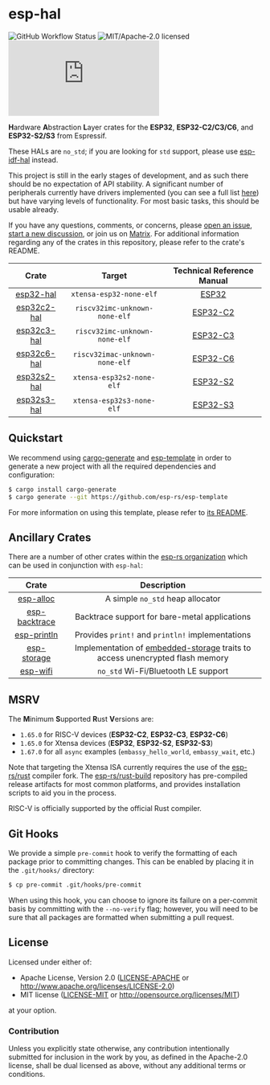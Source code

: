 # esp-hal

![GitHub Workflow Status](https://img.shields.io/github/actions/workflow/status/esp-rs/esp-hal/ci.yml?label=CI&logo=github&style=flat-square)
![MIT/Apache-2.0 licensed](https://img.shields.io/badge/license-MIT%2FApache--2.0-blue?style=flat-square)
[![Matrix](https://img.shields.io/matrix/esp-rs:matrix.org?label=join%20matrix&color=BEC5C9&logo=matrix&style=flat-square)](https://matrix.to/#/#esp-rs:matrix.org)

**H**ardware **A**bstraction **L**ayer crates for the **ESP32**, **ESP32-C2/C3/C6**, and **ESP32-S2/S3** from Espressif.

These HALs are `no_std`; if you are looking for `std` support, please use [esp-idf-hal] instead.

This project is still in the early stages of development, and as such there should be no expectation of API stability. A significant number of peripherals currently have drivers implemented (you can see a full list [here]) but have varying levels of functionality. For most basic tasks, this should be usable already.

If you have any questions, comments, or concerns, please [open an issue], [start a new discussion], or join us on [Matrix]. For additional information regarding any of the crates in this repository, please refer to the crate's README.

|     Crate     |             Target             | Technical Reference Manual |
| :-----------: | :----------------------------: | :------------------------: |
|  [esp32-hal]  |    `xtensa-esp32-none-elf`     |          [ESP32]           |
| [esp32c2-hal] | `riscv32imc-unknown-none-elf`  |         [ESP32-C2]         |
| [esp32c3-hal] | `riscv32imc-unknown-none-elf`  |         [ESP32-C3]         |
| [esp32c6-hal] | `riscv32imac-unknown-none-elf` |         [ESP32-C6]         |
| [esp32s2-hal] |   `xtensa-esp32s2-none-elf`    |         [ESP32-S2]         |
| [esp32s3-hal] |   `xtensa-esp32s3-none-elf`    |         [ESP32-S3]         |

[here]: https://github.com/esp-rs/esp-hal/issues/19
[esp-idf-hal]: https://github.com/esp-rs/esp-idf-hal
[open an issue]: https://github.com/esp-rs/esp-hal/issues/new
[start a new discussion]: https://github.com/esp-rs/esp-hal/discussions/new
[matrix]: https://matrix.to/#/#esp-rs:matrix.org
[esp32-hal]: https://github.com/esp-rs/esp-hal/tree/main/esp32-hal
[esp32c2-hal]: https://github.com/esp-rs/esp-hal/tree/main/esp32c2-hal
[esp32c3-hal]: https://github.com/esp-rs/esp-hal/tree/main/esp32c3-hal
[esp32c6-hal]: https://github.com/esp-rs/esp-hal/tree/main/esp32c6-hal
[esp32s2-hal]: https://github.com/esp-rs/esp-hal/tree/main/esp32s2-hal
[esp32s3-hal]: https://github.com/esp-rs/esp-hal/tree/main/esp32s3-hal
[esp32]: https://www.espressif.com/sites/default/files/documentation/esp32_technical_reference_manual_en.pdf
[esp32-c2]: https://www.espressif.com/sites/default/files/documentation/esp8684_technical_reference_manual_en.pdf
[esp32-c3]: https://www.espressif.com/sites/default/files/documentation/esp32-c3_technical_reference_manual_en.pdf
[esp32-c6]: https://www.espressif.com/sites/default/files/documentation/esp32-c6_technical_reference_manual_en.pdf
[esp32-s2]: https://www.espressif.com/sites/default/files/documentation/esp32-s2_technical_reference_manual_en.pdf
[esp32-s3]: https://www.espressif.com/sites/default/files/documentation/esp32-s3_technical_reference_manual_en.pdf
[atomic emulation]: https://github.com/esp-rs/riscv-atomic-emulation-trap

## Quickstart

We recommend using [cargo-generate] and [esp-template] in order to generate a new project with all the required dependencies and configuration:

```bash
$ cargo install cargo-generate
$ cargo generate --git https://github.com/esp-rs/esp-template
```

For more information on using this template, please refer to [its README].

[cargo-generate]: https://github.com/cargo-generate/cargo-generate
[esp-template]: https://github.com/esp-rs/esp-template
[its readme]: https://github.com/esp-rs/esp-template/blob/main/README.md

## Ancillary Crates

There are a number of other crates within the [esp-rs organization] which can be used in conjunction with `esp-hal`:

|      Crate      |                                  Description                                   |
| :-------------: | :----------------------------------------------------------------------------: |
|   [esp-alloc]   |                        A simple `no_std` heap allocator                        |
| [esp-backtrace] |                 Backtrace support for bare-metal applications                  |
|  [esp-println]  |                Provides `print!` and `println!` implementations                |
|  [esp-storage]  | Implementation of [embedded-storage] traits to access unencrypted flash memory |
|   [esp-wifi]    |                      `no_std` Wi-Fi/Bluetooth LE support                       |

[esp-rs organization]: https://github.com/esp-rs
[esp-alloc]: https://github.com/esp-rs/esp-alloc
[esp-backtrace]: https://github.com/esp-rs/esp-backtrace
[esp-println]: https://github.com/esp-rs/esp-println
[esp-storage]: https://github.com/esp-rs/esp-storage
[embedded-storage]: https://github.com/rust-embedded-community/embedded-storage
[esp-wifi]: https://github.com/esp-rs/esp-wifi

## MSRV

The **M**inimum **S**upported **R**ust **V**ersions are:

- `1.65.0` for RISC-V devices (**ESP32-C2**, **ESP32-C3**, **ESP32-C6**)
- `1.65.0` for Xtensa devices (**ESP32**, **ESP32-S2**, **ESP32-S3**)
- `1.67.0` for all `async` examples (`embassy_hello_world`, `embassy_wait`, etc.)

Note that targeting the Xtensa ISA currently requires the use of the [esp-rs/rust] compiler fork. The [esp-rs/rust-build] repository has pre-compiled release artifacts for most common platforms, and provides installation scripts to aid you in the process.

RISC-V is officially supported by the official Rust compiler.

[esp-rs/rust]: https://github.com/esp-rs/rust
[esp-rs/rust-build]: https://github.com/esp-rs/rust-build

## Git Hooks

We provide a simple `pre-commit` hook to verify the formatting of each package prior to committing changes. This can be enabled by placing it in the `.git/hooks/` directory:

```bash
$ cp pre-commit .git/hooks/pre-commit
```

When using this hook, you can choose to ignore its failure on a per-commit basis by committing with the `--no-verify` flag; however, you will need to be sure that all packages are formatted when submitting a pull request.

## License

Licensed under either of:

- Apache License, Version 2.0 ([LICENSE-APACHE](LICENSE-APACHE) or http://www.apache.org/licenses/LICENSE-2.0)
- MIT license ([LICENSE-MIT](LICENSE-MIT) or http://opensource.org/licenses/MIT)

at your option.

### Contribution

Unless you explicitly state otherwise, any contribution intentionally submitted for inclusion in
the work by you, as defined in the Apache-2.0 license, shall be dual licensed as above, without
any additional terms or conditions.
